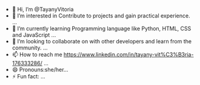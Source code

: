 - 👋 Hi, I’m @TayanyVitoria
- 👀 I’m interested in Contribute to projects and gain practical experience. ...
- 🌱 I’m currently learning Programming language like Python, HTML, CSS and JavaScript ...
- 💞️ I’m looking to collaborate on with other developers and learn from the community. ...
- 📫 How to reach me https://www.linkedin.com/in/tayany-vit%C3%B3ria-176333286/ ...
- 😄 Pronouns:she/her...
- ⚡ Fun fact: ...

<!---
TayanyVitoria/TayanyVitoria is a ✨ special ✨ repository because its `README.md` (this file) appears on your GitHub profile.
You can click the Preview link to take a look at your changes.
--->

